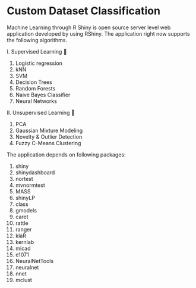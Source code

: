 
# Custom Dataset Classification

Machine Learning through R Shiny is open source server level web application developed by using RShiny. The application right now supports the following algorithms. 

I.  Supervised Learning 📝
  1.  Logistic regression
  2.  kNN
  3.  SVM
  4.  Decision Trees 
  5.  Random Forests
  6.  Naive Bayes Classifier
  7.  Neural Networks
  
II.  Unsupervised Learning 📝
  1.  PCA
  2.  Gaussian Mixture Modeling 
  3.  Novelty & Outlier Detection
  4.  Fuzzy C-Means Clustering 
  
The application depends on following packages:

1.  shiny
2.  shinydashboard
3.  nortest
4.  mvnormtest
5.  MASS
6.  shinyLP
7.  class
8.  gmodels
9.  caret
10. rattle
11. ranger
12. klaR
13. kernlab
14. micad
15. e1071
16. NeuralNetTools
17. neuralnet
18. nnet
19. mclust
